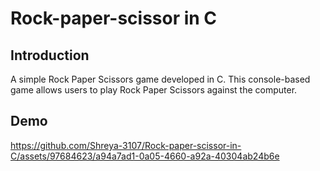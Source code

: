 # Rock-paper-scissor in C

## Introduction
A simple Rock Paper Scissors game developed in C. This console-based game allows users to play Rock Paper Scissors against the computer.

## Demo

https://github.com/Shreya-3107/Rock-paper-scissor-in-C/assets/97684623/a94a7ad1-0a05-4660-a92a-40304ab24b6e

